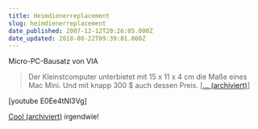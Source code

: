 ```yaml
---
title: Heimdienerreplacement
slug: heimdienerreplacement
date_published: 2007-12-12T20:26:05.000Z
date_updated: 2018-08-22T09:39:01.000Z
---
```


Micro-PC-Bausatz von VIA

> Der Kleinstcomputer unterbietet mit 15 x 11 x 4 cm die Maße eines Mac Mini. Und mit knapp 300 $ auch dessen Preis. [[... (archiviert)](http://web.archive.org/web/20071213085616/http://www.theinquirer.de:80/2007/12/12/micropcbausatz_von_via.html)]

[youtube E0Ee4tNl3Vg]

[Cool (archiviert)](http://web.archive.org/web/20071213085616/http://www.theinquirer.de:80/2007/12/12/micropcbausatz_von_via.html) irgendwie!
